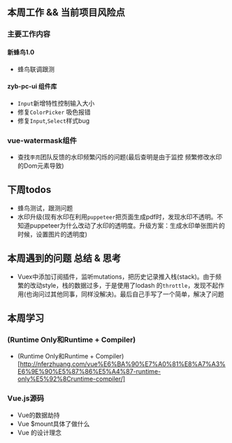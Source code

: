 ## 本周工作 && 当前项目风险点

### 主要工作内容

####  新蜂鸟1.0
- 蜂鸟联调跟测

#### zyb-pc-ui 组件库
- `Input`新增特性控制输入大小
- 修复`ColorPicker` 吸色报错
- 修复`Input`,`Select`样式bug

### vue-watermask组件
- 查找`李亮`团队反馈的水印频繁闪烁的问题(最后查明是由于监控 频繁修改水印的Dom元素导致)


## 下周todos
- 蜂鸟测试，跟测问题
- 水印升级(现有水印在利用`puppeteer`把页面生成pdf时，发现水印不透明。不知道puppeteer为什么改动了水印的透明度。升级方案：生成水印单张图片的时候，设置图片的透明度)

## 本周遇到的问题 总结 & 思考
- Vuex中添加订阅插件，监听mutations，把历史记录推入栈(stack)。由于频繁的改动style，栈的数据过多，于是使用了lodash
的`throttle`，发现不起作用(也询问过其他同事，同样没解决)。最后自己手写了一个简单，解决了问题


## 本周学习
### (Runtime Only和Runtime + Compiler)
- (Runtime Only和Runtime + Compiler)[http://nferzhuang.com/vue%E6%BA%90%E7%A0%81%E8%A7%A3%E6%9E%90%E5%87%86%E5%A4%87-runtime-only%E5%92%8Cruntime-compiler/]

### Vue.js源码
- Vue的数据劫持
- Vue $mount具体了做什么
- Vue 的设计理念

